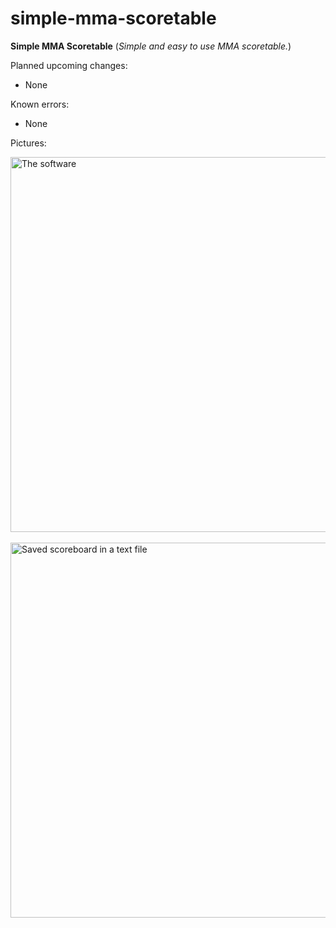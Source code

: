 # simple-mma-scoretable
**Simple MMA Scoretable**
(*Simple and easy to use MMA scoretable.*)

Planned upcoming changes:
- None

Known errors:
- None

Pictures:
<p align="left">
  <img src="https://i.imgur.com/PIiwvSs.png" width="600" title="The software"><br><br>
  <img src="https://i.imgur.com/TGY7TJh.png" width="600" title="Saved scoreboard in a text file"><br><br>
</p>
